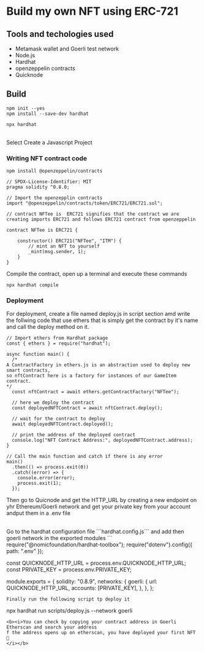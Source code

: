# Build my own NFT using ERC-721
## Tools and techologies used
- Metamask wallet and Goerli test network
- Node.js
- Hardhat
- openzeppelin contracts
- Quicknode

## Build
```
npm init --yes
npm install --save-dev hardhat
```
```
npx hardhat
```
<br/>
Select Create a Javascript Project

### Writing NFT contract code
```
npm install @openzeppelin/contracts
```

``` Solidity
// SPDX-License-Identifier: MIT
pragma solidity ^0.8.0;

// Import the openzepplin contracts
import "@openzeppelin/contracts/token/ERC721/ERC721.sol";

// contract NFTee is  ERC721 signifies that the contract we are creating imports ERC721 and follows ERC721 contract from openzeppelin

contract NFTee is ERC721 {

    constructor() ERC721("NFTee", "ITM") {
        // mint an NFT to yourself
        _mint(msg.sender, 1);
    }
}
```
Compile the contract, open up a terminal and execute these commands
```
npx hardhat compile
```

### Deployment
For deployment, create a file named deploy.js in script section amd write the follwing code that use ethers that is simply get the contract by it's name and call the deploy method on it.
```
// Import ethers from Hardhat package
const { ethers } = require("hardhat");

async function main() {
  /*
A ContractFactory in ethers.js is an abstraction used to deploy new smart contracts,
so nftContract here is a factory for instances of our GameItem contract.
*/
  const nftContract = await ethers.getContractFactory("NFTee");

  // here we deploy the contract
  const deployedNFTContract = await nftContract.deploy();

  // wait for the contract to deploy
  await deployedNFTContract.deployed();

  // print the address of the deployed contract
  console.log("NFT Contract Address:", deployedNFTContract.address);
}

// Call the main function and catch if there is any error
main()
  .then(() => process.exit(0))
  .catch((error) => {
    console.error(error);
    process.exit(1);
  });
```
Then go to Quicnode and get the HTTP_URL by creating a new endpoint on yhr Ethereum/Goerli network and get your private key from your account andput them in a .env file

<br/>
Go to the hardhat configuration file ```hardhat.config.js``` and add then goerli network in the exported modules
```
require("@nomicfoundation/hardhat-toolbox");
require("dotenv").config({ path: ".env" });

const QUICKNODE_HTTP_URL = process.env.QUICKNODE_HTTP_URL;
const PRIVATE_KEY = process.env.PRIVATE_KEY;

module.exports = {
  solidity: "0.8.9",
  networks: {
    goerli: {
      url: QUICKNODE_HTTP_URL,
      accounts: [PRIVATE_KEY],
    },
  },
};
```
Finally run the following script tp deploy it
```
npx hardhat run scripts/deploy.js --network goerli
```
<b><i>You can check by copying your contract address in Goerli Etherscan and search your address
f the address opens up on etherscan, you have deployed your first NFT 🎉
</i></b>

